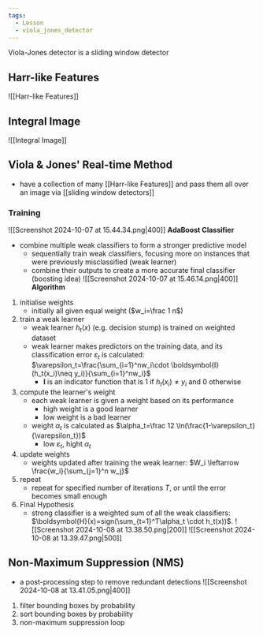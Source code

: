 ```yaml
---
tags:
  - Lesson
  - viola_jones_detector
---
```

Viola-Jones detector is a sliding window detector
## Harr-like Features
![[Harr-like Features]]
## Integral Image
![[Integral Image]]
## Viola & Jones' Real-time Method
- have a collection of many [[Harr-like Features]] and pass them all over an image via [[sliding window detectors]]
### Training
![[Screenshot 2024-10-07 at 15.44.34.png|400]]
**AdaBoost Classifier**
- combine multiple weak classifiers to form a stronger predictive model
	- sequentially train weak classifiers, focusing more on instances that were previously misclassified (weak learner)
	- combine their outputs to create a more accurate final classifier (boosting idea)
![[Screenshot 2024-10-07 at 15.46.14.png|400]]
**Algorithm**
1. initialise weights
	- initially all given equal weight ($w_i=\frac 1 n$)
2. train a weak learner
	- weak learner $h_t(x)$ (e.g. decision stump) is trained on weighted dataset
	- weak learner makes predictors on the training data, and its classification error $\varepsilon_t$ is calculated: $\varepsilon_t=\frac{\sum_{i=1}^nw_i\cdot \boldsymbol{I}(h_t(x_i)\neq y_i)}{\sum_{i=1}^nw_i}$ 
		- $\boldsymbol{I}$ is an indicator function that is $1$ if $h_t(x_i)\neq y_i$ and $0$ otherwise
3. compute the learner's weight
	- each weak learner is given a weight based on its performance
		- high weight is a good learner
		- low weight is a bad learner
	- weight $\alpha_t$ is calculated as $\alpha_t=\frac 12 \ln(\frac{1-\varepsilon_t}{\varepsilon_t})$ 
		- low $\varepsilon_t$, hight $\alpha_t$ 
4. update weights
	- weights updated after training the weak learner: $W_i \leftarrow \frac{w_i}{\sum_{j=1}^n w_j}$ 
5. repeat
	- repeat for specified number of iterations $T$, or until the error becomes small enough
6. Final Hypothesis
	- strong classifier is a weighted sum of all the weak classifiers: $\boldsymbol{H}(x)=sign(\sum_{t=1}^T\alpha_t \cdot h_t(x))$. 
![[Screenshot 2024-10-08 at 13.38.50.png|200]]
![[Screenshot 2024-10-08 at 13.39.47.png|500]]
## Non-Maximum Suppression (NMS)
- a post-processing step to remove redundant detections
![[Screenshot 2024-10-08 at 13.41.05.png|400]]
1. filter bounding boxes by probability
2. sort bounding boxes by probability
3. non-maximum suppression loop